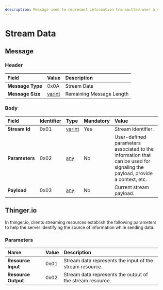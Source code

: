```yaml
---
description: Message used to represent information transmitted over a stream.
---
```


# Stream Data

## Message

### Header

| Field | Value | Description |
| :--- | :--- | :--- |
| **Message Type** | 0x0A | Stream Data |
| **Message Size** | [varint](../../definitions.md#varint) | Remaining Message Length |

### Body

| Field | Identifier | Type | Mandatory | Value |
| :--- | :--- | :--- | :--- | :--- |
| **Stream Id** | 0x01 | [varint](../../definitions.md#varint) | Yes | Stream identifier. |
| **Parameters** | 0x02 | [any](../../definitions.md#any) | No | User-defined parameters associated to the information that can be used for signaling the payload, provide a context, etc. |
| **Payload** | 0x03 | [any](../../definitions.md#any) | No | Current stream payload. |

## Thinger.io

In thinger.io, clients streaming resources establish the following parameters to help the server identifying the source of information while sending data.

### Parameters

| Name | Value | Description |
| :--- | :--- | :--- |
| **Resource Input** | 0x01 | Stream data represents the input of the stream resource. |
| **Resource Output** | 0x02 | Stream data represents the output of the stream resource. |



